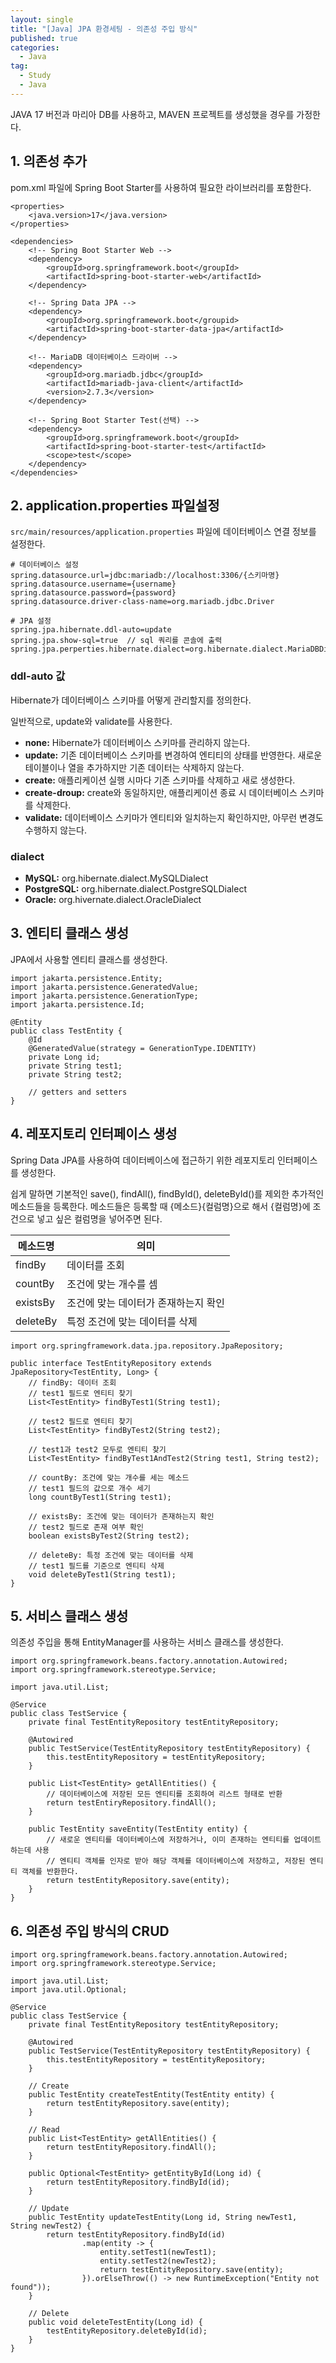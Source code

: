 ```yaml
---
layout: single
title: "[Java] JPA 환경세팅 - 의존성 주입 방식"
published: true
categories:
  - Java
tag:
  - Study
  - Java
---
```


JAVA 17 버전과 마리아 DB를 사용하고, MAVEN 프로젝트를 생성했을 경우를 가정한다.

## 1. 의존성 추가

pom.xml 파일에 Spring Boot Starter를 사용하여 필요한 라이브러리를 포함한다.

```
<properties>
	<java.version>17</java.version>
</properties>

<dependencies>
	<!-- Spring Boot Starter Web -->
	<dependency>
		<groupId>org.springframework.boot</groupId>
		<artifactId>spring-boot-starter-web</artifactId>
	</dependency>
	
	<!-- Spring Data JPA -->
	<dependency>
		<groupId>org.springframework.boot</groupid>
		<artifactId>spring-boot-starter-data-jpa</artifactId>
	</dependency>
	
	<!-- MariaDB 데이터베이스 드라이버 -->
	<dependency>
		<groupId>org.mariadb.jdbc</groupId>
		<artifactId>mariadb-java-client</artifactId>
		<version>2.7.3</version>
	</dependency>
	
	<!-- Spring Boot Starter Test(선택) -->
	<dependency>
		<groupId>org.springframework.boot</groupId>
		<artifactId>spring-boot-starter-test</artifactId>
		<scope>test</scope>
	</dependency>
</dependencies>
```

## 2. application.properties 파일설정

`src/main/resources/application.properties` 파일에 데이터베이스 연결 정보를 설정한다.

```
# 데이터베이스 설정
spring.datasource.url=jdbc:mariadb://localhost:3306/{스키마명}
spring.datasource.username={username}
spring.datasource.password={password}
spring.datasource.driver-class-name=org.mariadb.jdbc.Driver

# JPA 설정
spring.jpa.hibernate.ddl-auto=update
spring.jpa.show-sql=true  // sql 쿼리를 콘솔에 출력
spring.jpa.perperties.hibernate.dialect=org.hibernate.dialect.MariaDBDialect
```

### ddl-auto 값

Hibernate가 데이터베이스 스키마를 어떻게 관리할지를 정의한다.

일반적으로, update와 validate를 사용한다.

- **none:** Hibernate가 데이터베이스 스키마를 관리하지 않는다.
- **update:** 기존 데이터베이스 스키마를 변경하여 엔티티의 상태를 반영한다. 새로운 테이블이나 열을 추가하지만 기존 데이터는 삭제하지 않는다.
- **create:** 애플리케이션 실행 시마다 기존 스키마를 삭제하고 새로 생성한다.
- **create-droup:** create와 동일하지만, 애플리케이션 종료 시 데이터베이스 스키마를 삭제한다.
- **validate:** 데이터베이스 스키마가 엔티티와 일치하는지 확인하지만, 아무런 변경도 수행하지 않는다.

### dialect

- **MySQL:** org.hibernate.dialect.MySQLDialect
- **PostgreSQL:** org.hibernate.dialect.PostgreSQLDialect
- **Oracle:** org.hivernate.dialect.OracleDialect

## 3. 엔티티 클래스 생성

JPA에서 사용할 엔티티 클래스를 생성한다.

```
import jakarta.persistence.Entity;
import jakarta.persistence.GeneratedValue;
import jakarta.persistence.GenerationType;
import jakarta.persistence.Id;

@Entity
public class TestEntity {
	@Id
	@GeneratedValue(strategy = GenerationType.IDENTITY)
	private Long id;
	private String test1;
	private String test2;
	
	// getters and setters
}
```

## 4. 레포지토리 인터페이스 생성

Spring Data JPA를 사용하여 데이터베이스에 접근하기 위한 레포지토리 인터페이스를 생성한다.

쉽게 말하면 기본적인 save(), findAll(), findById(), deleteById()를 제외한 추가적인 메소드들을 등록한다. 메소드들은 등록할 때 {메소드}{컬럼명}으로 해서 {컬럼명}에 조건으로 넣고 싶은 컬럼명을 넣어주면 된다.

| **메소드명** | **의미** |
| --- | --- |
| findBy | 데이터를 조회 |
| countBy | 조건에 맞는 개수를 셈 |
| existsBy | 조건에 맞는 데이터가 존재하는지 확인 |
| deleteBy | 특정 조건에 맞는 데이터를 삭제 |

```
import org.springframework.data.jpa.repository.JpaRepository;

public interface TestEntityRepository extends JpaRepository<TestEntity, Long> {
	// findBy: 데이터 조회
	// test1 필드로 엔티티 찾기
	List<TestEntity> findByTest1(String test1);
	
	// test2 필드로 엔티티 찾기
	List<TestEntity> findByTest2(String test2);
	
	// test1과 test2 모두로 엔티티 찾기
	List<TestEntity> findByTest1AndTest2(String test1, String test2);
	
	// countBy: 조건에 맞는 개수를 세는 메소드
	// test1 필드의 값으로 개수 세기
	long countByTest1(String test1);
	
	// existsBy: 조건에 맞는 데이터가 존재하는지 확인
	// test2 필드로 존재 여부 확인
	boolean existsByTest2(String test2);
	
	// deleteBy: 특정 조건에 맞는 데이터를 삭제
	// test1 필드를 기준으로 엔티티 삭제
	void deleteByTest1(String test1);
}
```

## 5. 서비스 클래스 생성

의존성 주입을 통해 EntityManager를 사용하는 서비스 클래스를 생성한다.

```
import org.springframework.beans.factory.annotation.Autowired;
import org.springframework.stereotype.Service;

import java.util.List;

@Service
public class TestService {
	private final TestEntityRepository testEntityRepository;
	
	@Autowired
	public TestService(TestEntityRepository testEntityRepository) {
		this.testEntityRepository = testEntityRepository;
	}
	
	public List<TestEntity> getAllEntities() {
		// 데이터베이스에 저장된 모든 엔티티를 조회하여 리스트 형태로 반환
		return testEntiryRepository.findAll(); 
	}
	
	public TestEntity saveEntity(TestEntity entity) {
		// 새로운 엔티티를 데이터베이스에 저장하거나, 이미 존재하는 엔티티를 업데이트하는데 사용
		// 엔티티 객체를 인자로 받아 해당 객체를 데이터베이스에 저장하고, 저장된 엔티티 객체를 반환한다.
		return testEntityRepository.save(entity);
	}
}
```

## 6. 의존성 주입 방식의 CRUD

```
import org.springframework.beans.factory.annotation.Autowired;
import org.springframework.stereotype.Service;

import java.util.List;
import java.util.Optional;

@Service
public class TestService {
    private final TestEntityRepository testEntityRepository;

    @Autowired
    public TestService(TestEntityRepository testEntityRepository) {
        this.testEntityRepository = testEntityRepository;
    }

    // Create
    public TestEntity createTestEntity(TestEntity entity) {
        return testEntityRepository.save(entity);
    }

    // Read
    public List<TestEntity> getAllEntities() {
        return testEntityRepository.findAll();
    }

    public Optional<TestEntity> getEntityById(Long id) {
        return testEntityRepository.findById(id);
    }

    // Update
    public TestEntity updateTestEntity(Long id, String newTest1, String newTest2) {
        return testEntityRepository.findById(id)
                .map(entity -> {
                    entity.setTest1(newTest1);
                    entity.setTest2(newTest2);
                    return testEntityRepository.save(entity);
                }).orElseThrow(() -> new RuntimeException("Entity not found"));
    }

    // Delete
    public void deleteTestEntity(Long id) {
        testEntityRepository.deleteById(id);
    }
}
```